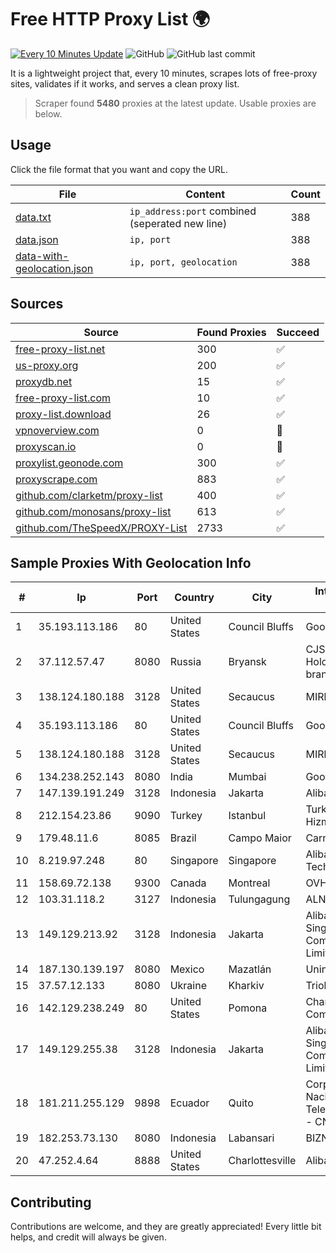 
# Free HTTP Proxy List 🌍

[![Every 10 Minutes Update](https://github.com/mertguvencli/http-proxy-list/actions/workflows/main.yml/badge.svg?branch=main)](https://github.com/mertguvencli/http-proxy-list/actions/workflows/main.yml)
![GitHub](https://img.shields.io/github/license/mertguvencli/http-proxy-list)
![GitHub last commit](https://img.shields.io/github/last-commit/mertguvencli/http-proxy-list)

It is a lightweight project that, every 10 minutes, scrapes lots of free-proxy sites, validates if it works, and serves a clean proxy list.


> Scraper found **5480** proxies at the latest update. Usable proxies are below.

## Usage

Click the file format that you want and copy the URL.


|File|Content|Count|
|----|-------|-----|
|[data.txt](https://raw.githubusercontent.com/mertguvencli/http-proxy-list/main/proxy-list/data.txt)|`ip_address:port` combined (seperated new line)|388|
|[data.json](https://raw.githubusercontent.com/mertguvencli/http-proxy-list/main/proxy-list/data.json)|`ip, port`|388|
|[data-with-geolocation.json](https://raw.githubusercontent.com/mertguvencli/http-proxy-list/main/proxy-list/data-with-geolocation.json)|`ip, port, geolocation`|388|

## Sources

|Source|Found Proxies|Succeed|
|------|-------------|-------|
|[free-proxy-list.net](https://free-proxy-list.net)|300|✅|
|[us-proxy.org](https://www.us-proxy.org)|200|✅|
|[proxydb.net](http://proxydb.net)|15|✅|
|[free-proxy-list.com](https://free-proxy-list.com/?page=&port=&type%5B%5D=http&type%5B%5D=https&up_time=0&search=Search)|10|✅|
|[proxy-list.download](https://www.proxy-list.download/HTTP)|26|✅|
|[vpnoverview.com](https://vpnoverview.com/privacy/anonymous-browsing/free-proxy-servers)|0|🚫|
|[proxyscan.io](https://www.proxyscan.io)|0|🚫|
|[proxylist.geonode.com](https://proxylist.geonode.com/api/proxy-list?limit=300&page=1&sort_by=lastChecked&sort_type=desc&protocols=http,https)|300|✅|
|[proxyscrape.com](https://api.proxyscrape.com/v2/?request=displayproxies&protocol=http&timeout=10000&country=all&ssl=all&anonymity=all)|883|✅|
|[github.com/clarketm/proxy-list](https://raw.githubusercontent.com/clarketm/proxy-list/master/proxy-list-raw.txt)|400|✅|
|[github.com/monosans/proxy-list](https://raw.githubusercontent.com/monosans/proxy-list/main/proxies/http.txt)|613|✅|
|[github.com/TheSpeedX/PROXY-List](https://raw.githubusercontent.com/TheSpeedX/PROXY-List/master/http.txt)|2733|✅|


## Sample Proxies With Geolocation Info

|#|Ip|Port|Country|City|Internet Service Provider|
|-|--|----|-------|----|-------------------------|
|1|35.193.113.186|80|United States|Council Bluffs|Google LLC|
|2|37.112.57.47|8080|Russia|Bryansk|CJSC "ER-Telecom Holding" Bryansk branch|
|3|138.124.180.188|3128|United States|Secaucus|MIRholding B.V.|
|4|35.193.113.186|80|United States|Council Bluffs|Google LLC|
|5|138.124.180.188|3128|United States|Secaucus|MIRholding B.V.|
|6|134.238.252.143|8080|India|Mumbai|Google LLC|
|7|147.139.191.249|3128|Indonesia|Jakarta|Alibaba.com LLC|
|8|212.154.23.86|9090|Turkey|Istanbul|TurkNet Iletisim Hizmetleri|
|9|179.48.11.6|8085|Brazil|Campo Maior|Carnaubanet Ltda|
|10|8.219.97.248|80|Singapore|Singapore|Alibaba (US) Technology Co., Ltd.|
|11|158.69.72.138|9300|Canada|Montreal|OVH SAS|
|12|103.31.118.2|3127|Indonesia|Tulungagung|ALNET|
|13|149.129.213.92|3128|Indonesia|Jakarta|Alibaba.com Singapore E-Commerce Private Limited|
|14|187.130.139.197|8080|Mexico|Mazatlán|Uninet S.A. de C.V.|
|15|37.57.12.133|8080|Ukraine|Kharkiv|Triolan|
|16|142.129.238.249|80|United States|Pomona|Charter Communications Inc|
|17|149.129.255.38|3128|Indonesia|Jakarta|Alibaba.com Singapore E-Commerce Private Limited|
|18|181.211.255.129|9898|Ecuador|Quito|Corporacion Nacional De Telecomunicaciones - CNT EP|
|19|182.253.73.130|8080|Indonesia|Labansari|BIZNET|
|20|47.252.4.64|8888|United States|Charlottesville|Alibaba.com LLC|



## Contributing

Contributions are welcome, and they are greatly appreciated! Every
little bit helps, and credit will always be given.

